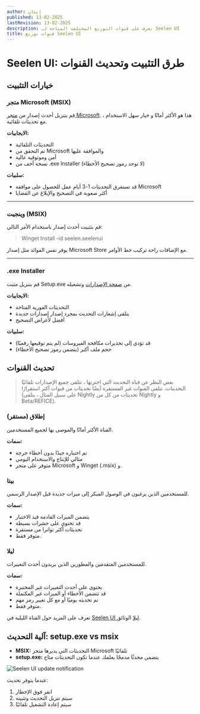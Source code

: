 ```yaml
---
author: إيثان
published: 13-02-2025
lastRevision: 13-02-2025
description: تعرف على قنوات التوزيع المختلفة المتاحة لـ Seelen UI
title: قنوات توزيع Seelen UI
---
```


# Seelen UI: طرق التثبيت وتحديث القنوات

## خيارات التثبيت

### متجر Microsoft (MSIX)

قم بتنزيل أحدث إصدار من [متجر Microsoft](https://www.microsoft.com/store). هذا
هو الأكثر أمانًا و خيار سهل الاستخدام ، مع تحديثات تلقائية.

**الايجابيات:**

- التحديثات التلقائية
- تم التحقق من Microsoft والموافقة عليها
- أمن وموثوقية عالية
- نسخة أخف من .exe Installer (لا توجد رموز تصحيح الأخطاء)

**سلبيات:**

- قد تستغرق التحديثات 1-3 أيام عمل للحصول على موافقة Microsoft
- أكثر صعوبة في التصحيح والإبلاغ عن القضايا

---

### وينجيت (MSIX)

قم بتثبيت أحدث إصدار باستخدام الأمر التالي:

> Winget Install -id seelen.seelenui

يوفر نفس الفوائد مثل إصدار Microsoft Store مع الإضافات راحة تركيب خط الأوامر.

---

### .exe Installer

قم بتنزيل مثبت Setup.exe من
[صفحة الإصدارات](https://github.com/eythaann/Seelen-UI/releases) وتشغيله.

**الايجابيات:**

- التحديثات الفورية المتاحة
- يتلقى إشعارات التحديث بمجرد إصدار إصدارات جديدة
- أفضل لأغراض التصحيح

**سلبيات:**

- قد تؤدي إلى تحذيرات مكافحة الفيروسات (لم يتم توقيعها رقميًا)
- حجم ملف أكبر (يتضمن رموز تصحيح الأخطاء)

## تحديث القنوات

> بغض النظر عن قناة التحديث التي اخترتها ، تتلقى جميع الإصدارات تلقائيًا
> التحديثات. تتلقى القنوات غير المستقرة أيضًا تحديثات من قنوات أكثر استقرارًا (على
> سبيل المثال ، يتلقى Nightly تحديثات من كل من Nightly و Beta/REFICE).

### إطلاق (مستقر)

القناة الأكثر أمانًا والموصى بها لجميع المستخدمين.

**سمات:**

- تم اختباره جيدًا بدون أخطاء حرجة
- مثالي للإنتاج والاستخدام اليومي
- متوفر على متجر Microsoft و Winget (.msix) و.

### بيتا

للمستخدمين الذين يرغبون في الوصول المبكر إلى ميزات جديدة قبل الإصدار الرسمي.

**سمات:**

- يتضمن الميزات القادمة قيد الاختبار
- قد تحتوي على حشرات بسيطة
- تحديثات أكثر تواترا من مستقرة
- متوفر فقط.

### ليلا

للمستخدمين المتقدمين والمطورين الذين يريدون أحدث التغييرات.

**سمات:**

- يحتوي على أحدث التغييرات غير المختبرة
- قد تتضمن الأخطاء أو الميزات غير المكتملة
- تم تحديثه يوميًا أو مع كل تغيير رمز مهم
- متوفر فقط.

تعرف على المزيد حول القناة الليلية في
[Seelen UI ليلا](https://seelen.io/blog/nightly) الوثائق.

## آلية التحديث: setup.exe vs msix

- **MSIX:** التحديثات التي يديرها متجر Microsoft تلقائيًا
- **setup.exe:** يتضمن محدثًا مدمجًا يعلمك عندما تكون التحديثات متاح

![Seelen UI update notification](https://github.com/Seelen-Inc/slu-blog/blob/master/blog/seelen-ui-distribution-channels/image.png?raw=true)

عندما يتوفر تحديث:

1. انقر فوق الإخطار
2. سيتم تنزيل التحديث وتثبيته
3. سيتم إعادة التشغيل تلقائيًا
